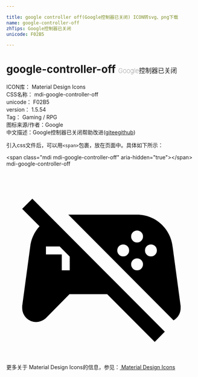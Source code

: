 ```yaml
---

title: google controller off(Google控制器已关闭) ICON转svg、png下载
name: google-controller-off
zhTips: Google控制器已关闭
unicode: F02B5

---
```


# google-controller-off  <small style="font-size: 60%;font-weight: 100">Google控制器已关闭</small>


<div class="detail-page">
<p>
<span>
ICON库：
<span class="badge-secondary badge">Material Design Icons</span> 
</span>
<br/>
<span>
CSS名称：
<span class="badge-secondary badge">mdi-google-controller-off</span> 
</span>
<br/>
<span>
unicode：
<span class="badge-secondary badge">F02B5</span> 
</span>
<br/>
<span>
version：
<span class="badge-secondary badge">1.5.54</span> 
</span>
<br/>
<span>Tag：
<span class="badge-light badge">Gaming / RPG</span>
</span>
<br/>
<span>图标来源/作者：<span class="badge-light badge">Google</span></span> 
<br/>
<span class="zh-detail">中文描述：<span class="badge-primary badge">Google控制器已关闭</span><span class="help-link"><span>帮助改进</span>(<a href="https://gitee.com/liuwave/icon-helper/edit/master/json/material/google-controller-off.json" target="_blank" rel="noopener noreferrer">gitee</a><a href="https://github.com/liuwave/icon-helper/edit/master/json/material/google-controller-off.json" target="_blank" rel="noopener noreferrer">github</a></span>)</span><br/>
</p>
</div>
<div class="alert alert-dark">
  <i class="mdi mdi-google-controller-off mdi-48px"></i>
  <i class="mdi mdi-google-controller-off mdi-36px"></i>
  <i class="mdi mdi-google-controller-off mdi-24px"></i>
  <i class="mdi mdi-google-controller-off mdi-18px"></i>
</div>
<div>
  <p>引入css文件后，可以用<code>&lt;span&gt;</code>包裹，放在页面中。具体如下所示：    
  </p>
  <div class="alert alert-primary" style="font-size: 14px">
    &lt;span class="mdi mdi-google-controller-off" aria-hidden="true"&gt;&lt;/span&gt;
    <copy-btn content='<span class="mdi mdi-google-controller-off" aria-hidden="true"></span>'></copy-btn>
  </div>
  <div class="alert alert-secondary">
    <i class="mdi mdi-google-controller-off"
    style="font-size: 24px"
    aria-hidden="true"></i> mdi-google-controller-off
    <copy-btn content="mdi-google-controller-off" btn-title="复制图标名称"></copy-btn>
  </div>
</div>
<div id="svg" class="svg-wrap">
<svg xmlns="http://www.w3.org/2000/svg" viewBox="0 0 24 24"><path d="M2,5.27L3.28,4L20,20.72L18.73,22L12.73,16H7.97L5,19C4.67,19.3 4.23,19.5 3.75,19.5A1.75,1.75 0 0,1 2,17.75V17.5L3,10.12C3.1,9.09 3.53,8.17 4.19,7.46L2,5.27M5,10V11H7V13H8V11.27L6.73,10H5M16.5,6C18.86,6 20.79,7.81 21,10.12L22,17.5V17.75C22,18.41 21.64,19 21.1,19.28L7.82,6H16.5M16.5,8A0.75,0.75 0 0,0 15.75,8.75A0.75,0.75 0 0,0 16.5,9.5A0.75,0.75 0 0,0 17.25,8.75A0.75,0.75 0 0,0 16.5,8M14.75,9.75A0.75,0.75 0 0,0 14,10.5A0.75,0.75 0 0,0 14.75,11.25A0.75,0.75 0 0,0 15.5,10.5A0.75,0.75 0 0,0 14.75,9.75M18.25,9.75A0.75,0.75 0 0,0 17.5,10.5A0.75,0.75 0 0,0 18.25,11.25A0.75,0.75 0 0,0 19,10.5A0.75,0.75 0 0,0 18.25,9.75M16.5,11.5A0.75,0.75 0 0,0 15.75,12.25A0.75,0.75 0 0,0 16.5,13A0.75,0.75 0 0,0 17.25,12.25A0.75,0.75 0 0,0 16.5,11.5Z" /></svg>
</div>
<detail full-name='mdi-google-controller-off'></detail>
    
<div><p>更多关于 Material Design Icons的信息，参见：<a target="_blank" href="https://iconhelper.cn/material.html"> Material Design Icons</a>
</p></div>
